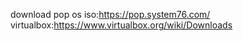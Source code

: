 download pop os iso:https://pop.system76.com/
virtualbox:https://www.virtualbox.org/wiki/Downloads

